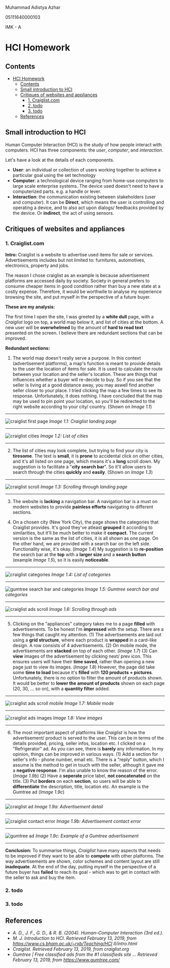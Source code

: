 
Muhammad Adistya Azhar

05111640000103

IMK - A


# HCI Homework 


## Contents

- [HCI Homework](#hci-homework)
  - [Contents](#contents)
  - [Small introduction to HCI](#small-introduction-to-hci)
  - [Critiques of websites and appliances](#critiques-of-websites-and-appliances)
    - [1. Craiglist.com](#1-craiglistcom)
    - [2. todo](#2-todo)
    - [3. todo](#3-todo)
  - [References](#references)

## Small introduction to HCI

Human Computer Interaction (HCI) is the study of how people interact with computers. HCI has three components: the *user*, *computer*, and *interaction*.

Let's have a look at the details of each components.

- **User**: an individual or collection of users working together to achieve a particular goal using the set technology
- **Computer**:  a technological device ranging from home-use computers to large scale enterprise systems. The device used doesn't need to have a computerized parts. e.g. a handle or lever.
- **Interaction**: the communication existing between stakeholders (user and computer).     It can be **Direct**, which means the user is controlling and operating a device, and to also act upon dialogs/ feedbacks provided by the device. Or **indirect**, the act of using sensors.


## Critiques of websites and appliances
###  1. Craiglist.com

**Intro:**
Craiglist is a website to advertise used items for sale or services. Advertisements includes but not limited to: furnitures, automotives, electronics, property and jobs. 

The reason I chose craiglist as an example is because advertisement platforms are accessed daily by society. Society in general prefers to consume cheaper items in good condition rather than buy a new state at a costly expense. Therefore, it would be worthwile to analyse my experience browsing the site, and put myself in the perspective of a future buyer.

**These are my analysis:**

The first time I open the site, I was greeted by a **white dull** page, with a *Craiglist* logo on top, a world map below it, and list of cities at the bottom. A new user will be **overwhelmed** by the amount of **hard to read text** presented on the screen. I believe there are redundant sections that can be improved.

**Redundant sections:**
1. The world map doesn't really serve a purpose. In this context (advertisement platforms), a map's function is meant to provide details to the user the location of items for sale. It is used to calculate the route between your location and the seller's location. These are things that influences whether a buyer will re-decide to buy. So if you see that the seller is living at a good distance away, you may aswell find another seller closer to your place. 
 I tried clicking the map a few times to see its response. Unfortunately, it does nothing. I have concluded that the map may be used to pin point your location, so you'll be redirected to the right website according to your city/ country. (Shown on *Image 1.1*)

****
![craiglist first page](public/craiglist_first_page.png "craiglist first page")
*Image 1.1: Craiglist landing page*
****
![craiglist cities](public/craiglist_cities.png "craiglist cities")
*Image 1.2: List of cities*
****

2. The list of cities may look complete, but trying to find your city is **tiresome**. The text is **small**, it is **prone** to accidental click on other cities, and it's all listed on one page, which means it's a **long** scroll down.
My suggestion is to facilitate a "**city search bar**". So it'll allow users to search through the cities **quickly** and **easily**. (Shown on *Image 1.3*)

****
![craiglist scroll](public/scroll_first_page.gif "craiglist scroll")
*Image 1.3: Scrolling through landing page*
****

3. The website is **lacking** a navigation bar. A navigation bar is a must on modern websites to provide **painless efforts** navigating to different sections.


4. On a chosen city (New York City), the page shows the categories that Craiglist provides. It's good they've atleast **grouped** it according to similarities, but it'll be much better to make it **compact**. The current version is the same as the list of cities, it is all shown as one page. On the other hand, we are provided with a search bar on the left side. Functionality wise, it's okay. (*Image 1.4*)
My suggestion is to **re-position** the search bar at the **top** with a **larger size** and a **search button** (example *Image 1.5*), so it is easily **noticeable**.

****
![craiglist categories](public/craiglist_sections.png "craiglist categories")
*Image 1.4: List of categories*
****
![gumtree search bar and categories](public/gumtree.png "gumtree search bar and categories")
*Image 1.5: Gumtree search bar and categories*
****
![craiglist ads scroll](public/craiglist_ads_scroll.gif "craiglist ads scroll")
*Image 1.6: Scrolling through ads*
****
5. Clicking on the "appliances" category takes me to a page **filled** with advertisements. To be honest I'm **impressed** with the setup. There are a few things that caught my attention. 
(1) The advertisements are laid out using a **grid structure**, where each product is **wrapped** in a card-like design. A row consists of 4 advertisements. 
(2) On mobile mode, the advertisements are **stacked** on top of each other. (*Image 1.7*) 
(3) Can **view** images of the advertisement by clicking next/ prev icon. This ensures users will have their **time saved**, rather than opening a new page just to view its images. (*Image 1.8*)
However, the page did take some **time to load** because it's **filled** with **120 products + pictures**. Unfortunately, there is no option to filter the amount of products shown. It would be better to **lower the amount of products** shown on each page (20, 30, ... so on), with a **quantity filter** added.

****
![craiglist ads scroll mobile](public/craiglist_ads_responsive.gif "craiglist ads scroll mobile")
*Image 1.7: Mobile mode*
****
![craiglist ads images](public/craiglist_ads_slide.gif "craiglist ads scroll images")
*Image 1.8: View images*
****
6. The most important aspect of platforms like *Craiglist* is how the advertisement/ product is served to the user. This can be in terms of the details provided, pricing, seller infos, location etc. I clicked on a "Refrigerator" ad. As you can see, there is **barely** any information. In my opinion, things can be improved in various ways. 
(1) Add a section for seller's info - phone number, email etc. There is a "reply" button, which I assume is the method to get in touch with the seller, although it gave me a **negative response**. I'm also unable to know the reason of the error. (*Image 1.9b*) 
(2) Have a **seperate** price label, **not concatenated** on the title. 
(3) Put **borders** on each **section**, so users will be able to **differentiate** the description, title, location etc. An example is the Gumtree ad (*Image 1.9c*)
****
![craiglist ad](public/craiglist_advertisement.gif "craiglist ad")
*Image 1.9a: Advertisement detail*
****
![craiglist contact error](public/craiglist_ad_uncontactable.gif "craiglist contact error")
*Image 1.9b: Advertisement contact error*
****
![gumtree ad](public/gumtree_ad.png "gumtree ad")
*Image 1.9c: Example of a Gumtree advertisement*
****

**Conclusion:**
To summarise things, *Craiglist* have many aspects that needs to be improved if they want to be able to **compete** with other platforms. The way advertisements are shown, color schemes and content layout are still **inadequate**. At the end of the day, putting myself in the perspective of a future buyer has **failed** to reach its goal - which was to get in contact with the seller to ask and buy the item.

### 2. todo

### 3. todo



## References
- *A. D., J. F., G. D., & R. B. (2004). Human–Computer Interaction (3rd ed.).*
- *M. J. Introduction to HCI. Retrieved February 13, 2019, from https://www.cs.bham.ac.uk/~rxb/Teaching/HCI II/intro.html*
- *Craiglist. Retrieved February 13, 2019, from craiglist.org*
- *Gumtree | Free classified ads from the #1 classifieds site ...  Retrieved February 13, 2019, from https://www.gumtree.com/*




